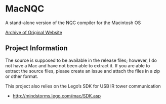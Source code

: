 # MacNQC
A stand-alone version of the NQC compiler for the Macintosh OS

[Archive of Original Website](https://web.archive.org/web/20120204151952/http://homepage.mac.com/rbate/MacNQC/)

## Project Information
The source is supposed to be available in the release files; however, I do not have a Mac and have not been able to extract it.
If you are able to extract the source files, please create an issue and attach the files in a zip or other format.

This project also relies on the Lego’s SDK for USB IR tower communication
* http://mindstorms.lego.com/mac/SDK.asp
